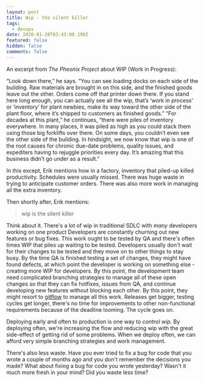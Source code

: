 ```yaml
---
layout: post
title: Wip - the silent killer
tags:
  - devops
date: 2020-01-28T03:43:00.190Z
featured: false
hidden: false
comments: false
---
```

An excerpt from <cite>The Pheonix Project</cite> about WIP (Work in Progress): 

“Look down there,” he says. “You can see loading docks on each side of the building. Raw materials are brought in on this side, and the finished goods leave out the other. Orders come off that printer down there. If you stand here long enough, you can actually see all the wip, that’s ‘work in process’ or ‘inventory’ for plant newbies, make its way toward the other side of the plant floor, where it’s shipped to customers as finished goods.” “For decades at this plant,” he continues, “there were piles of inventory everywhere. In many places, it was piled as high as you could stack them using those big forklifts over there. On some days, you couldn’t even see the other side of the building. In hindsight, we now know that wip is one of the root causes for chronic due-date problems, quality issues, and expediters having to rejuggle priorities every day. It’s amazing that this business didn’t go under as a result.”

In this except, Erik mentions how in a factory, inventory that piled-up killed productivity. Schedules were usually missed. There was huge waste in trying to anticipate customer orders. There was also more work in managing all the extra inventory.

Then shortly after, Erik mentions:

> wip is the silent killer

Think about it. There's a lot of wip in traditional SDLC with *many* developers working on one product Developers are constantly churning out new features or bug fixes. This work ought to be tested by QA and there's often times WIP that piles up waiting to be tested. Developers usually don't wait for their changes to be tested and they move on to other things to stay busy. By the time QA is finished testing a set of changes, they might have found defects, at which point the developer is working on something else - creating more WIP for developers.  By this point, the development team need complicated branching strategies to manage all of these open changes so that they can fix hotfixes, issues from QA, and continue developing new features without blocking each other. By this point, they might resort to [gitflow](https://www.atlassian.com/git/tutorials/comparing-workflows/gitflow-workflow) to manage all this work. Releases get bigger, testing cycles get longer, there's no time for improvements to other non-functional requirements because of the deadline looming. The cycle goes on.

Deploying early and often to production is one way to *control wip*. By deploying often, we're increasing the flow and reducing wip with the great side-effect of getting rid of some problems. When we deploy often, we can afford very simple branching strategies and work management. 

There's also less waste. Have you ever tried to fix a bug for code that you wrote a couple of months ago and you don't remember the decisions you made? What about fixing a bug for code you wrote yesterday? Wasn't it much more fresh in your mind? Did you waste less time?
